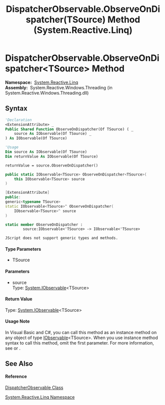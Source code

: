 ﻿---
title: DispatcherObservable.ObserveOnDispatcher(TSource) Method  (System.Reactive.Linq)
TOCTitle: ObserveOnDispatcher(TSource) Method
ms:assetid: M:System.Reactive.Linq.DispatcherObservable.ObserveOnDispatcher``1(System.IObservable{``0})
ms:mtpsurl: https://msdn.microsoft.com/en-us/library/Hh211843(v=VS.103)
ms:contentKeyID: 36069289
ms.date: 06/28/2011
mtps_version: v=VS.103
f1_keywords:
- System.Reactive.Linq.DispatcherObservable.ObserveOnDispatcher``1
dev_langs:
- CSharp
- JScript
- VB
- FSharp
- c++
---

# DispatcherObservable.ObserveOnDispatcher\<TSource\> Method

**Namespace:**  [System.Reactive.Linq](hh211929\(v=vs.103\).md)  
**Assembly:**  System.Reactive.Windows.Threading (in System.Reactive.Windows.Threading.dll)

## Syntax

``` vb
'Declaration
<ExtensionAttribute> _
Public Shared Function ObserveOnDispatcher(Of TSource) ( _
    source As IObservable(Of TSource) _
) As IObservable(Of TSource)
```

``` vb
'Usage
Dim source As IObservable(Of TSource)
Dim returnValue As IObservable(Of TSource)

returnValue = source.ObserveOnDispatcher()
```

``` csharp
public static IObservable<TSource> ObserveOnDispatcher<TSource>(
    this IObservable<TSource> source
)
```

``` c++
[ExtensionAttribute]
public:
generic<typename TSource>
static IObservable<TSource>^ ObserveOnDispatcher(
    IObservable<TSource>^ source
)
```

``` fsharp
static member ObserveOnDispatcher : 
        source:IObservable<'TSource> -> IObservable<'TSource> 
```

``` jscript
JScript does not support generic types and methods.
```

#### Type Parameters

  - TSource

#### Parameters

  - source  
    Type: [System.IObservable](https://msdn.microsoft.com/en-us/library/Dd990377)\<TSource\>  

#### Return Value

Type: [System.IObservable](https://msdn.microsoft.com/en-us/library/Dd990377)\<TSource\>  

#### Usage Note

In Visual Basic and C\#, you can call this method as an instance method on any object of type [IObservable](https://msdn.microsoft.com/en-us/library/Dd990377)\<TSource\>. When you use instance method syntax to call this method, omit the first parameter. For more information, see [](https://msdn.microsoft.com/en-us/library/Bb384936) or [](https://msdn.microsoft.com/en-us/library/Bb383977).

## See Also

#### Reference

[DispatcherObservable Class](hh229568\(v=vs.103\).md)

[System.Reactive.Linq Namespace](hh211929\(v=vs.103\).md)


